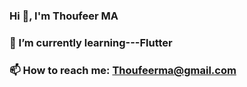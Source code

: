 ### Hi 👋, I'm Thoufeer MA
### 🌱 I’m currently learning---Flutter
### 📫 How to reach me: Thoufeerma@gmail.com
<!--
**thoufeerma/thoufeerma** is a ✨ _special_ ✨ repository because its `README.md` (this file) appears on your GitHub profile.

Here are some ideas to get you started:

- 🔭 I’m currently working on ...
- 🌱 I’m currently learning ...
- 👯 I’m looking to collaborate on ...
- 🤔 I’m looking for help with ...
- 💬 Ask me about ...
- 📫 How to reach me: ...
- 😄 Pronouns: ...
- ⚡ Fun fact: ...
-->
